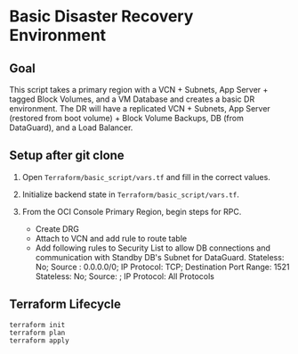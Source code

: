 # Basic Disaster Recovery Environment
 
## Goal

This script takes a primary region with a VCN + Subnets, App Server + tagged Block Volumes, and a VM Database and creates a basic DR environment. The DR will have a replicated VCN + Subnets, App Server (restored from boot volume) + Block Volume Backups, DB (from DataGuard), and a Load Balancer. 

## Setup after git clone

1. Open `Terraform/basic_script/vars.tf` and fill in the correct values. 

2. Initialize backend state in `Terraform/basic_script/vars.tf`.

3. From the OCI Console Primary Region, begin steps for RPC.
    - Create DRG
    - Attach to VCN and add rule to route table
    - Add following rules to Security List to allow DB connections and communication with Standby DB's Subnet for DataGuard.
            Stateless: No;  Source : 0.0.0.0/0; IP Protocol: TCP;  Destination Port Range: 1521
            Stateless: No;  Source: <STANDBY SUBNET CIDR>;  IP Protocol: All Protocols
            

## Terraform Lifecycle
```
terraform init
terraform plan
terraform apply
```
